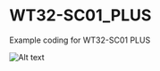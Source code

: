 # WT32-SC01_PLUS
Example coding for WT32-SC01 PLUS

![Alt text](http://www.sumtech.co.th/productpicture/WT32-SC01-1.jpg)
